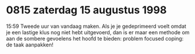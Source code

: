 # 0815 zaterdag 15 augustus 1998
15:59	Tweede uur van vandaag maken. Als je je gedeprimeerd voelt omdat je een lastige klus nog niet hebt uitgevoerd, dan is er maar een methode om aan de sombere gevoelens het hoofd te bieden: problem focused coping: de taak aanpakken!